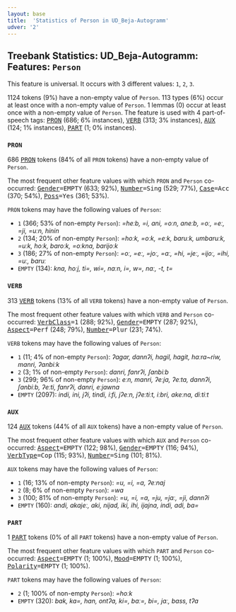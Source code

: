 ```yaml
---
layout: base
title:  'Statistics of Person in UD_Beja-Autogramm'
udver: '2'
---
```


## Treebank Statistics: UD_Beja-Autogramm: Features: `Person`

This feature is universal.
It occurs with 3 different values: `1`, `2`, `3`.

1124 tokens (9%) have a non-empty value of `Person`.
113 types (6%) occur at least once with a non-empty value of `Person`.
1 lemmas (0) occur at least once with a non-empty value of `Person`.
The feature is used with 4 part-of-speech tags: <tt><a href="bej_autogramm-pos-PRON.html">PRON</a></tt> (686; 6% instances), <tt><a href="bej_autogramm-pos-VERB.html">VERB</a></tt> (313; 3% instances), <tt><a href="bej_autogramm-pos-AUX.html">AUX</a></tt> (124; 1% instances), <tt><a href="bej_autogramm-pos-PART.html">PART</a></tt> (1; 0% instances).

### `PRON`

686 <tt><a href="bej_autogramm-pos-PRON.html">PRON</a></tt> tokens (84% of all `PRON` tokens) have a non-empty value of `Person`.

The most frequent other feature values with which `PRON` and `Person` co-occurred: <tt><a href="bej_autogramm-feat-Gender.html">Gender</a></tt><tt>=EMPTY</tt> (633; 92%), <tt><a href="bej_autogramm-feat-Number.html">Number</a></tt><tt>=Sing</tt> (529; 77%), <tt><a href="bej_autogramm-feat-Case.html">Case</a></tt><tt>=Acc</tt> (370; 54%), <tt><a href="bej_autogramm-feat-Poss.html">Poss</a></tt><tt>=Yes</tt> (361; 53%).

`PRON` tokens may have the following values of `Person`:

* `1` (366; 53% of non-empty `Person`): <em>=heːb, =i, ani, =oːn, aneːb, =oː, =eː, =ji, =uːn, hinin</em>
* `2` (134; 20% of non-empty `Person`): <em>=hoːk, =oːk, =eːk, baruːk, umbaruːk, =uːk, hoːk, baroːk, =oːkna, barijoːk</em>
* `3` (186; 27% of non-empty `Person`): <em>=oː, =eː, =joː, =aː, =hi, =jeː, =ijoː, =ihi, =uː, baruː</em>
* `EMPTY` (134): <em>kna, hoːj, ti=, wi=, naːn, i=, w=, naː, -t, t=</em>

### `VERB`

313 <tt><a href="bej_autogramm-pos-VERB.html">VERB</a></tt> tokens (13% of all `VERB` tokens) have a non-empty value of `Person`.

The most frequent other feature values with which `VERB` and `Person` co-occurred: <tt><a href="bej_autogramm-feat-VerbClass.html">VerbClass</a></tt><tt>=1</tt> (288; 92%), <tt><a href="bej_autogramm-feat-Gender.html">Gender</a></tt><tt>=EMPTY</tt> (287; 92%), <tt><a href="bej_autogramm-feat-Aspect.html">Aspect</a></tt><tt>=Perf</tt> (248; 79%), <tt><a href="bej_autogramm-feat-Number.html">Number</a></tt><tt>=Plur</tt> (231; 74%).

`VERB` tokens may have the following values of `Person`:

* `1` (11; 4% of non-empty `Person`): <em>ʔagar, dannʔi, hagil, hagit, haːra~riw, manri, ʔanbiːk</em>
* `2` (3; 1% of non-empty `Person`): <em>danri, fanrʔi, ʃanbiːb</em>
* `3` (299; 96% of non-empty `Person`): <em>eːn, manri, ʔeːja, ʔeːta, dannʔi, ʃanbiːb, ʔeːti, fanrʔi, danri, eːjawna</em>
* `EMPTY` (2097): <em>indi, ini, jʔi, tindi, iːfi, jʔeːn, jʔeːtiːt, iːbri, akeːna, diːtiːt</em>

### `AUX`

124 <tt><a href="bej_autogramm-pos-AUX.html">AUX</a></tt> tokens (44% of all `AUX` tokens) have a non-empty value of `Person`.

The most frequent other feature values with which `AUX` and `Person` co-occurred: <tt><a href="bej_autogramm-feat-Aspect.html">Aspect</a></tt><tt>=EMPTY</tt> (122; 98%), <tt><a href="bej_autogramm-feat-Gender.html">Gender</a></tt><tt>=EMPTY</tt> (116; 94%), <tt><a href="bej_autogramm-feat-VerbType.html">VerbType</a></tt><tt>=Cop</tt> (115; 93%), <tt><a href="bej_autogramm-feat-Number.html">Number</a></tt><tt>=Sing</tt> (101; 81%).

`AUX` tokens may have the following values of `Person`:

* `1` (16; 13% of non-empty `Person`): <em>=u, =i, =a, ʔeːnaj</em>
* `2` (8; 6% of non-empty `Person`): <em>=wa</em>
* `3` (100; 81% of non-empty `Person`): <em>=u, =i, =a, =ju, =jaː, =ji, dannʔi</em>
* `EMPTY` (160): <em>andi, akajeː, aki, nijad, iki, ihi, ijajna, indi, adi, ba=</em>

### `PART`

1 <tt><a href="bej_autogramm-pos-PART.html">PART</a></tt> tokens (0% of all `PART` tokens) have a non-empty value of `Person`.

The most frequent other feature values with which `PART` and `Person` co-occurred: <tt><a href="bej_autogramm-feat-Aspect.html">Aspect</a></tt><tt>=EMPTY</tt> (1; 100%), <tt><a href="bej_autogramm-feat-Mood.html">Mood</a></tt><tt>=EMPTY</tt> (1; 100%), <tt><a href="bej_autogramm-feat-Polarity.html">Polarity</a></tt><tt>=EMPTY</tt> (1; 100%).

`PART` tokens may have the following values of `Person`:

* `2` (1; 100% of non-empty `Person`): <em>=hoːk</em>
* `EMPTY` (320): <em>bak, ka=, han, ontʔa, ki=, baː=, bi=, jaː, bass, tʔa</em>

